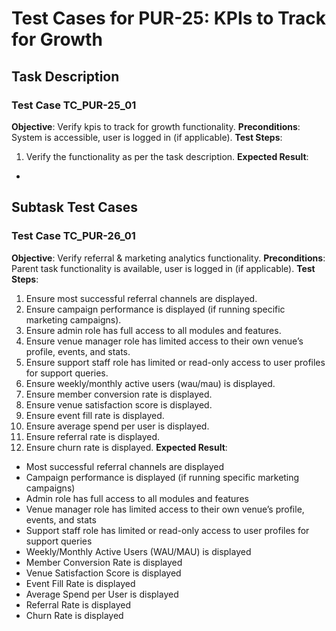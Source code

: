 # Test Cases for PUR-25: KPIs to Track for Growth

## Task Description


### Test Case TC_PUR-25_01
**Objective**: Verify kpis to track for growth functionality.
**Preconditions**: System is accessible, user is logged in (if applicable).
**Test Steps**:
1. Verify the functionality as per the task description.
**Expected Result**:
- 

## Subtask Test Cases
### Test Case TC_PUR-26_01
**Objective**: Verify referral & marketing analytics functionality.
**Preconditions**: Parent task functionality is available, user is logged in (if applicable).
**Test Steps**:
1. Ensure most successful referral channels are displayed.
2. Ensure campaign performance is displayed (if running specific marketing campaigns).
3. Ensure admin role has full access to all modules and features.
4. Ensure venue manager role has limited access to their own venue’s profile, events, and stats.
5. Ensure support staff role has limited or read-only access to user profiles for support queries.
6. Ensure weekly/monthly active users (wau/mau) is displayed.
7. Ensure member conversion rate is displayed.
8. Ensure venue satisfaction score is displayed.
9. Ensure event fill rate is displayed.
10. Ensure average spend per user is displayed.
11. Ensure referral rate is displayed.
12. Ensure churn rate is displayed.
**Expected Result**:
- Most successful referral channels are displayed
- Campaign performance is displayed (if running specific marketing campaigns)
- Admin role has full access to all modules and features
- Venue manager role has limited access to their own venue’s profile, events, and stats
- Support staff role has limited or read-only access to user profiles for support queries
- Weekly/Monthly Active Users (WAU/MAU) is displayed
- Member Conversion Rate is displayed
- Venue Satisfaction Score is displayed
- Event Fill Rate is displayed
- Average Spend per User is displayed
- Referral Rate is displayed
- Churn Rate is displayed

